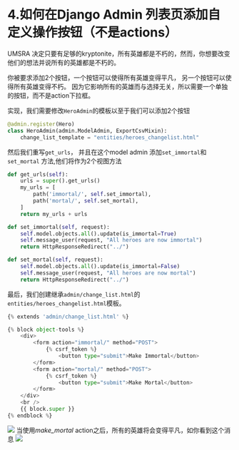 # 4.如何在Django Admin 列表页添加自定义操作按钮（不是actions）
UMSRA 决定只要有足够的kryptonite，所有英雄都是不朽的，然而，你想要改变他们的想法并说所有的英雄都是不朽的。

你被要求添加2个按钮，一个按钮可以使得所有英雄变得平凡，
另一个按钮可以使得所有英雄变得不朽。 因为它影响所有的英雄而与选择无关，所以需要一个单独的按钮，而不是action下拉框。

实现，我们需要修改`HeroAdmin`的模板以至于我们可以添加2个按钮
```Python
@admin.register(Hero)
class HeroAdmin(admin.ModelAdmin, ExportCsvMixin):
    change_list_template = "entities/heroes_changelist.html"
```
然后我们重写`get_urls`， 并且在这个model admin 添加`set_immortal`和`set_mortal` 方法,他们将作为2个视图方法

```Python
def get_urls(self):
    urls = super().get_urls()
    my_urls = [
        path('immortal/', self.set_immortal),
        path('mortal/', self.set_mortal),
    ]
    return my_urls + urls

def set_immortal(self, request):
    self.model.objects.all().update(is_immortal=True)
    self.message_user(request, "All heroes are now immortal")
    return HttpResponseRedirect("../")

def set_mortal(self, request):
    self.model.objects.all().update(is_immortal=False)
    self.message_user(request, "All heroes are now mortal")
    return HttpResponseRedirect("../")
```
最后，我们创建继承`admin/change_list.html`的`entities/heroes_changelist.html`模板。

```Python
{% extends 'admin/change_list.html' %}

{% block object-tools %}
    <div>
        <form action="immortal/" method="POST">
            {% csrf_token %}
                <button type="submit">Make Immortal</button>
        </form>
        <form action="mortal/" method="POST">
            {% csrf_token %}
                <button type="submit">Make Mortal</button>
        </form>
    </div>
    <br />
    {{ block.super }}
{% endblock %}
```
![](https://books.agiliq.com/projects/django-admin-cookbook/en/latest/_images/action_buttons.png)
当使用*make_mortal* action之后，所有的英雄将会变得平凡，如你看到这个消息
![](https://books.agiliq.com/projects/django-admin-cookbook/en/latest/_images/action_button_message.png)
